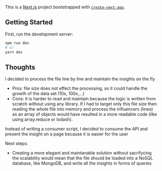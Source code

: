 This is a [Next.js](https://nextjs.org/) project bootstrapped with [`create-next-app`](https://github.com/vercel/next.js/tree/canary/packages/create-next-app).

## Getting Started

First, run the development server:

```bash
npm run dev
# or
yarn dev
```

## Thoughts

I decided to process the file line by line and maintain the insights on the fly

- Pros: file size does not effect the processing, so it could handle the growth of the data set (10x, 100x,...)
- Cons: it is harder to read and maintain because the logic is written from scratch without using any library. If I had to target only this file size then reading the whole file into memory and process the influencers (lines) as an array of objects would have resulted in a more readable code (like using array.reduce or lodash).

Instead of writing a consumer script, I decided to consume the API and present the insight on a page because it is easier for the user

Next steps:

- Creating a more elegant and maintanable solution without sacrifycing the scalability would mean that the file should be loaded into a NoSQL database, like MongoDB, and write all the insights in forms of queries
